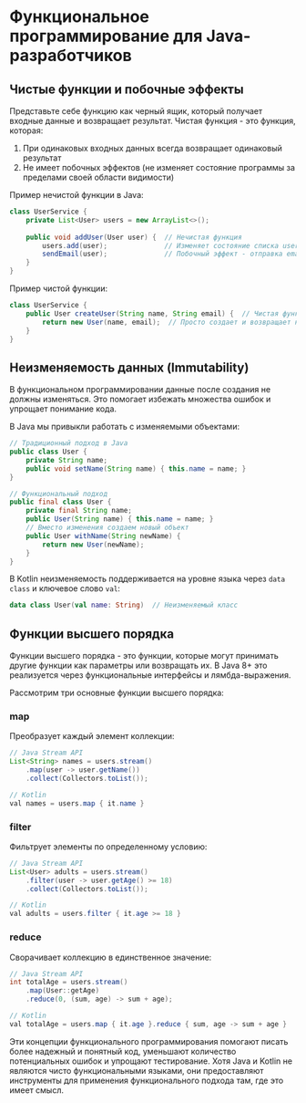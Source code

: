 # Функциональное программирование для Java-разработчиков

## Чистые функции и побочные эффекты

Представьте себе функцию как черный ящик, который получает входные данные и возвращает результат. Чистая функция - это функция, которая:
1. При одинаковых входных данных всегда возвращает одинаковый результат
2. Не имеет побочных эффектов (не изменяет состояние программы за пределами своей области видимости)

Пример нечистой функции в Java:
```java
class UserService {
    private List<User> users = new ArrayList<>();
    
    public void addUser(User user) {  // Нечистая функция
        users.add(user);              // Изменяет состояние списка users
        sendEmail(user);              // Побочный эффект - отправка email
    }
}
```

Пример чистой функции:
```java
class UserService {
    public User createUser(String name, String email) {  // Чистая функция
        return new User(name, email);  // Просто создает и возвращает новый объект
    }
}
```

## Неизменяемость данных (Immutability)

В функциональном программировании данные после создания не должны изменяться. Это помогает избежать множества ошибок и упрощает понимание кода.

В Java мы привыкли работать с изменяемыми объектами:
```java
// Традиционный подход в Java
public class User {
    private String name;
    public void setName(String name) { this.name = name; }
}

// Функциональный подход
public final class User {
    private final String name;
    public User(String name) { this.name = name; }
    // Вместо изменения создаем новый объект
    public User withName(String newName) {
        return new User(newName);
    }
}
```

В Kotlin неизменяемость поддерживается на уровне языка через `data class` и ключевое слово `val`:
```kotlin
data class User(val name: String)  // Неизменяемый класс
```

## Функции высшего порядка

Функции высшего порядка - это функции, которые могут принимать другие функции как параметры или возвращать их. В Java 8+ это реализуется через функциональные интерфейсы и лямбда-выражения.

Рассмотрим три основные функции высшего порядка:

### map
Преобразует каждый элемент коллекции:
```java
// Java Stream API
List<String> names = users.stream()
    .map(user -> user.getName())
    .collect(Collectors.toList());

// Kotlin
val names = users.map { it.name }
```

### filter
Фильтрует элементы по определенному условию:
```java
// Java Stream API
List<User> adults = users.stream()
    .filter(user -> user.getAge() >= 18)
    .collect(Collectors.toList());

// Kotlin
val adults = users.filter { it.age >= 18 }
```

### reduce
Сворачивает коллекцию в единственное значение:
```java
// Java Stream API
int totalAge = users.stream()
    .map(User::getAge)
    .reduce(0, (sum, age) -> sum + age);

// Kotlin
val totalAge = users.map { it.age }.reduce { sum, age -> sum + age }
```

Эти концепции функционального программирования помогают писать более надежный и понятный код, уменьшают количество потенциальных ошибок и упрощают тестирование. Хотя Java и Kotlin не являются чисто функциональными языками, они предоставляют инструменты для применения функционального подхода там, где это имеет смысл.
